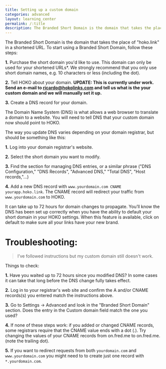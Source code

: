 ```yaml
---
title: Setting up a custom domain
categories: advanced
layout: learning_center
permalink: /:title
description: The Branded Short Domain is the domain that takes the place of “hoko.link” in a shortened URL.
---
```


The Branded Short Domain is the domain that takes the place of "hoko.link" in a shortened URL. To start using a Branded Short Domain, follow these steps:

**1.** Purchase the short domain you'd like to use. This domain can only be used for your shortened URLs*. We strongly recommend that you only use short domain names, e.g. 10 characters or less (including the dot).

**2.** Tell HOKO about your domain. **UPDATE: This is currently under work. Send an e-mail to <a href="mailto:ricardo@hokolinks.com">ricardo@hokolinks.com</a> and tell us what is the your custom domain and we will manually set it up.**

**3.** Create a DNS record for your domain.

The Domain Name System (DNS) is what allows a web browser to translate a domain to a website. You will need to tell DNS that your custom domain now should point to HOKO.

The way you update DNS varies depending on your domain registrar, but should be something like this:

**1.** Log into your domain registrar's website.

**2.** Select the short domain you want to modify.

**3.** Find the section for managing DNS entries, or a similar phrase ("DNS Configuration," "DNS Records", "Advanced DNS," "Total DNS", "Host records,"...)

**4.** Add a new DNS record with `www.yourdomain.com CNAME yourapp.hoko.link`. The CNAME record will redirect your traffic from `www.yourdomain.com` to HOKO.

It can take up to 72 hours for domain changes to propagate. You’ll know the DNS has been set up correctly when you have the ability to default your short domain in your HOKO settings. When this feature is available, click on default to make sure all your links have your new brand.

# Troubleshooting:

> I’ve followed instructions but my custom domain still doesn't work.

Things to check:

**1.**  Have you waited up to 72 hours since you modified DNS? In some cases it can take that long before the DNS change fully takes effect.

**2.** Log in to your registrar's web site and confirm the A and/or CNAME records(s) you entered match the instructions above.

**3.** Go to Settings -> Advanced and look in the "Branded Short Domain" section. Does the entry in the Custom domain field match the one you used?

**4.** If none of these steps work:  if you added or changed CNAME records, some registrars require that the CNAME value ends with a dot (.). Try changing the values of your CNAME records from on.fred.me to on.fred.me. (note the trailing dot).

**5.** If you want to redirect requests from both `yourdomain.com` and `www.yourdomain.com` you might need to to create just one record with `*.yourdomain.com`.
